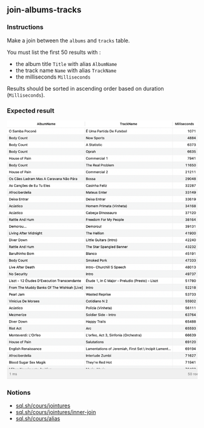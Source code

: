## join-albums-tracks

### Instructions

Make a join between the `albums` and `tracks` table.

You must list the first 50 results with :

- the album title `Title` with alias `AlbumName`
- the track name `Name` with alias `TrackName`
- the milliseconds `Milliseconds`

Results should be sorted in ascending order based on duration (`Milliseconds`).

### Expected result

![Expected Result](./expected.png)

### Notions

- [sql.sh/cours/jointures](https://sql.sh/cours/jointures)
- [sql.sh/cours/jointures/inner-join](https://sql.sh/cours/jointures/inner-join)
- [sql.sh/cours/alias](https://sql.sh/cours/alias)
